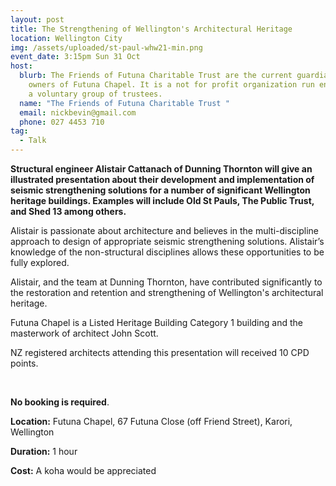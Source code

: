 ```yaml
---
layout: post
title: The Strengthening of Wellington's Architectural Heritage
location: Wellington City
img: /assets/uploaded/st-paul-whw21-min.png
event_date: 3:15pm Sun 31 Oct
host:
  blurb: The Friends of Futuna Charitable Trust are the current guardians and
    owners of Futuna Chapel. It is a not for profit organization run entirely by
    a voluntary group of trustees.
  name: "The Friends of Futuna Charitable Trust "
  email: nickbevin@gmail.com
  phone: 027 4453 710
tag:
  - Talk
---
```

**Structural engineer Alistair Cattanach of Dunning Thornton will give an illustrated presentation about their development and implementation of seismic strengthening solutions for a number of significant Wellington heritage buildings. Examples will include Old St Pauls, The Public Trust, and Shed 13 among others.** 

Alistair is passionate about architecture and believes in the multi-discipline approach to design of appropriate seismic strengthening solutions. Alistair’s knowledge of the non-structural disciplines allows these opportunities to be fully explored. 

Alistair, and the team at Dunning Thornton, have contributed significantly to the restoration and retention and strengthening of Wellington's architectural heritage. 

Futuna Chapel is a Listed Heritage Building Category 1 building and the masterwork of architect John Scott. 

NZ registered architects attending this presentation will received 10 CPD points.

<br>

**No booking is required**. 

**Location:** Futuna Chapel, 67 Futuna Close (off Friend Street), Karori, Wellington

**Duration:** 1 hour

**Cost:** A koha would be appreciated